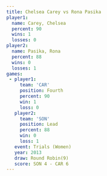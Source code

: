```yaml
---
title: Chelsea Carey vs Rona Pasika
player1:              
  name: Carey, Chelsea
  percent: 90         
  wins: 1             
  losses: 0           
player2:              
  name: Pasika, Rona  
  percent: 88         
  wins: 0             
  losses: 1           
games:
 - player1:          
     team: 'CAR'     
     position: Fourth
     percent: 90     
     win: 1          
     loss: 0         
   player2:        
     team: 'SON'   
     position: Lead
     percent: 88   
     win: 0        
     loss: 1       
   event: Trials (Women)
   year: 2013           
   draw: Round Robin(9) 
   score: SON 4 - CAR 6 
---
```

